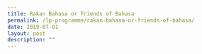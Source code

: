 ```yaml
---
title: Rakan Bahasa or Friends of Bahasa
permalink: /lp-programme/rakan-bahasa-or-friends-of-bahasa/
date: 2019-07-01
layout: post
description: ""
---
```

